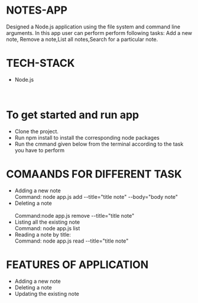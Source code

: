 # NOTES-APP
<p> Designed a Node.js application using the file system and command line arguments. In this app user can perform perform following tasks: Add a new note, Remove a  note,List all notes,Search for a particular note.</p>

 <h1>TECH-STACK</h1>
   <ul>
  <li>Node.js</li>
  </ul>
  </br>

<h1> To get started and run app </h1>
<ul>
<li>Clone the project.</li>
<li>Run npm install to install the corresponding node packages</li>
<li>Run the cmmand given below from the terminal according to the task you have to perform</li>
</ul>


<h1>COMAANDS FOR DIFFERENT TASK </h1>
<ul>
  <li>Adding a new note</li>
  Command:  node app.js add --title="title note" --body="body note"
  <br>
  <li>Deleting a note</li>
  <br>Command:node app.js remove --title="title note"
  <br>
  <li>Listing all the existing note</li>
  Command:  node app.js list
  <br>
  <li>Reading a note by title:</li>
  Command: node app.js read --title="title note"
  
 </ul>

<h1> FEATURES OF APPLICATION</h1>
<ul>
<li>Adding a new note</li>
<li>Deleting a note</li>
<li>Updating the existing note</li>
 </ul>
